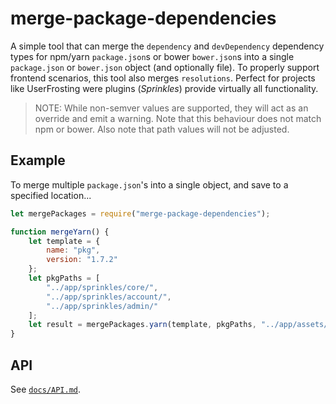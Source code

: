 merge-package-dependencies
=================

A simple tool that can merge the `dependency` and `devDependency` dependency types for npm/yarn `package.json`s or bower `bower.json`s into a single `package.json` or `bower.json` object (and optionally file). To properly support frontend scenarios, this tool also merges `resolutions`.  Perfect for projects like UserFrosting were plugins (*Sprinkles*) provide virtually all functionality.

> NOTE: While non-semver values are supported, they will act as an override and emit a warning. Note that this behaviour does not match npm or bower. Also note that path values will not be adjusted.

Example
-------

To merge multiple `package.json`'s into a single object, and save to a specified location...
```js
let mergePackages = require("merge-package-dependencies");

function mergeYarn() {
    let template = {
        name: "pkg",
        version: "1.7.2"
    };
    let pkgPaths = [
        "../app/sprinkles/core/",
        "../app/sprinkles/account/",
        "../app/sprinkles/admin/"
    ];
    let result = mergePackages.yarn(template, pkgPaths, "../app/assets/");
}
```

API
---
See [`docs/API.md`](docs/API.md).